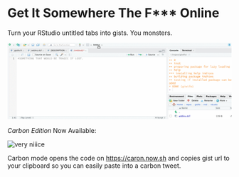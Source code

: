 # Get It Somewhere The F*** Online 
Turn your RStudio untitled tabs into gists. You monsters.

![wat](https://github.com/MilesMcBain/gistfo/raw/master/inst/media/gistfo.gif)

*Carbon Edition* Now Available:

![very niiice](https://cdn.rawgit.com/MilesMcBain/gistfo/64f35c97/inst/media/carbon.png)

Carbon mode opens the code on https://caron.now.sh and copies gist url to your clipboard so you can easily paste into a carbon tweet. 
